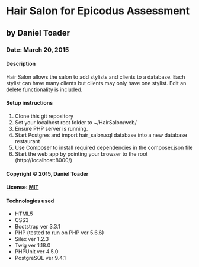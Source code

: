 # Hair Salon for Epicodus Assessment
## by Daniel Toader
### Date: March 20, 2015
#### Description
Hair Salon allows the salon to add stylists and clients to a database. Each stylist can have many clients but clients may only have one stylist. Edit an delete functionality is included.

#### Setup instructions
1. Clone this git repository
2. Set your localhost root folder to ~/HairSalon/web/
3. Ensure PHP server is running.
4. Start Postgres and import hair_salon.sql database into a new database restaurant
5. Use Composer to install required dependencies in the composer.json file
6. Start the web app by pointing your browser to the root (http://localhost:8000/)

#### Copyright © 2015, Daniel Toader

#### License: [MIT](https://github.com/twbs/bootstrap/blob/master/LICENSE")  

#### Technologies used
- HTML5
- CSS3
- Bootstrap ver 3.3.1
- PHP (tested to run on PHP ver 5.6.6)
- Silex ver 1.2.3
- Twig ver 1.18.0
- PHPUnit ver 4.5.0
- PostgreSQL ver 9.4.1
